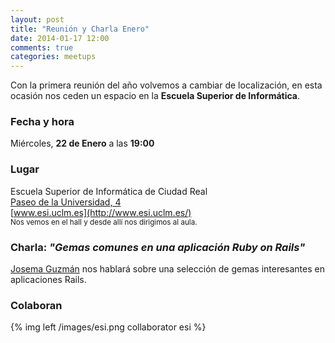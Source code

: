 ```yaml
---
layout: post
title: "Reunión y Charla Enero"
date: 2014-01-17 12:00
comments: true
categories: meetups
---
```


Con la primera reunión del año volvemos a cambiar de localización, en
esta ocasión nos ceden un espacio en la **Escuela Superior de
Informática**.

### Fecha y hora

Miércoles, **22 de Enero** a las **19:00**

### Lugar

Escuela Superior de Informática de Ciudad Real  
[Paseo de la Universidad, 4](http://goo.gl/maps/VY85X)  
[www.esi.uclm.es](http://www.esi.uclm.es/)  
<small>Nos vemos en el hall y desde allí nos dirigimos al aula.</small>

<!-- more -->

### Charla: *"Gemas comunes en una aplicación Ruby on Rails"*

[Josema Guzmán](https://twitter.com/josema_guzman) nos hablará sobre una
selección de gemas interesantes en aplicaciones Rails.

### Colaboran

{% img left /images/esi.png collaborator esi %}

